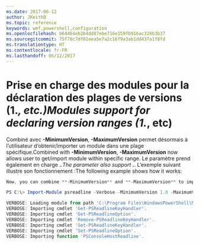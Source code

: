```yaml
---
ms.date: 2017-06-12
author: JKeithB
ms.topic: reference
keywords: wmf,powershell,configuration
ms.openlocfilehash: b64464eb2b4dd87ebe716e159fb916ac328b3b37
ms.sourcegitcommit: 75f70c7df01eea5e7a2c16f9a3ab1dd437a1f8fd
ms.translationtype: HT
ms.contentlocale: fr-FR
ms.lasthandoff: 06/12/2017
---
```

# <a name="modules-support-for-declaring-version-ranges-1-etc"></a><span data-ttu-id="764c1-102">Prise en charge des modules pour la déclaration des plages de versions (1.*, etc.)</span><span class="sxs-lookup"><span data-stu-id="764c1-102">Modules support for declaring version ranges (1.*, etc)</span></span>
<span data-ttu-id="764c1-103">Combiné avec **-MinimumVersion**, **-MaximumVersion** permet désormais à l’utilisateur d’obtenir/importer un module dans une plage spécifique.</span><span class="sxs-lookup"><span data-stu-id="764c1-103">Combined with **-MinimumVersion**, **-MaximumVersion** now allows user to get/import module within specific range.</span></span> <span data-ttu-id="764c1-104">Le paramètre prend également en charge **.***.</span><span class="sxs-lookup"><span data-stu-id="764c1-104">The parameter also support **.***.</span></span> <span data-ttu-id="764c1-105">L’exemple suivant illustre son fonctionnement :</span><span class="sxs-lookup"><span data-stu-id="764c1-105">The following example shows how it works:</span></span>

```PowerShell
Now, you can combine **-MinimumVersion** and **-MaximumVersion** to import module within specific range:

PS C:\> Import-Module psreadline -Verbose -MinimumVersion 1.0 -MaximumVersion 1.2.*

VERBOSE: Loading module from path 'C:\Program Files\WindowsPowerShell\Modules\psreadline\1.1\psreadline.psd1'.
VERBOSE: Importing cmdlet 'Get-PSReadlineKeyHandler'.
VERBOSE: Importing cmdlet 'Get-PSReadlineOption'.
VERBOSE: Importing cmdlet 'Remove-PSReadlineKeyHandler'.
VERBOSE: Importing cmdlet 'Set-PSReadlineKeyHandler'.
VERBOSE: Importing cmdlet 'Set-PSReadlineOption'.
VERBOSE: Importing function 'PSConsoleHostReadline'.
```

